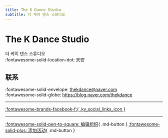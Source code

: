 ```yaml
---
title: The K Dance Studio
subtitle: 더 케이 댄스 스튜디오
---
```


# The K Dance Studio

더 케이 댄스 스튜디오  
:fontawesome-solid-location-dot: 天安  


## 联系

:fontawesome-solid-envelope: <thekdance@naver.com>  
:fontawesome-solid-globe: <https://blog.naver.com/thekdance>  

---

 [:fontawesome-brands-facebook-f:{ .ky_social_links_icon }](https://www.facebook.com/thekdance)

---

[:fontawesome-solid-pen-to-square: 编辑组织](https://github.com/swingdance/orgs/issues/new?assignees=&labels=update+org&projects=&template=03-update_entity.yml&title=Update%20Org%3A%20ko_KR%20%E2%80%A2%20The%20K%20Dance%20Studio&region=ko_KR&id=the-k-dance-studio&name=The%20K%20Dance%20Studio){ .md-button } [:fontawesome-solid-plus: 添加活动](https://github.com/swingdance/events/issues/new?assignees=&labels=add+event&projects=&template=02-add_entity.yml&title=Add%20Event%3A%20ko_KR%20%E2%80%A2%20%3CName%3E&region=ko_KR&province=Cheonan&city=Cheonan&org_id=the-k-dance-studio){ .md-button }
